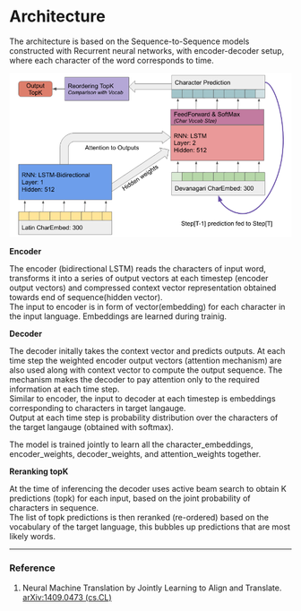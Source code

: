 # Architecture

The architecture is based on the Sequence-to-Sequence models constructed with Recurrent neural networks, with encoder-decoder setup, where each character of the word corresponds to time. <br>

![Encoder-Decoder](../images/encoder_decoder.png)

**Encoder**

The encoder (bidirectional LSTM) reads the characters of input word, transforms it into a series of output vectors at each timestep (encoder output vectors) and compressed context vector  representation obtained towards end of sequence(hidden vector). <br>
The input to encoder is in form of vector(embedding) for each character in the input language. Embeddings are learned during trainig.

**Decoder**

The decoder initally takes the context vector and predicts outputs. At each time step the weighted encoder output vectors (attention mechanism) are also used along with context vector to compute the output sequence. The mechanism makes the decoder to pay attention only to the required information at each time step.<br>
Similar to encoder, the input to decoder at each timestep is embeddings corresponding to characters in target langauge. <br>
Output at each time step is probability distribution over the characters of the target langauge (obtained with softmax).

The model is trained jointly to learn all the character_embeddings, encoder_weights, decoder_weights, and attention_weights together.

**Reranking topK**

At the time of inferencing the decoder uses active beam search to obtain K predictions (topk) for each input, based on the joint probability of characters in sequence. <br>
The list of topk predictions is then reranked (re-ordered) based on the vocabulary of the target language, this bubbles up predictions that are most likely words.


---
### Reference
1. Neural Machine Translation by Jointly Learning to Align and Translate. [arXiv:1409.0473 (cs.CL)](https://arxiv.org/abs/1409.0473)



